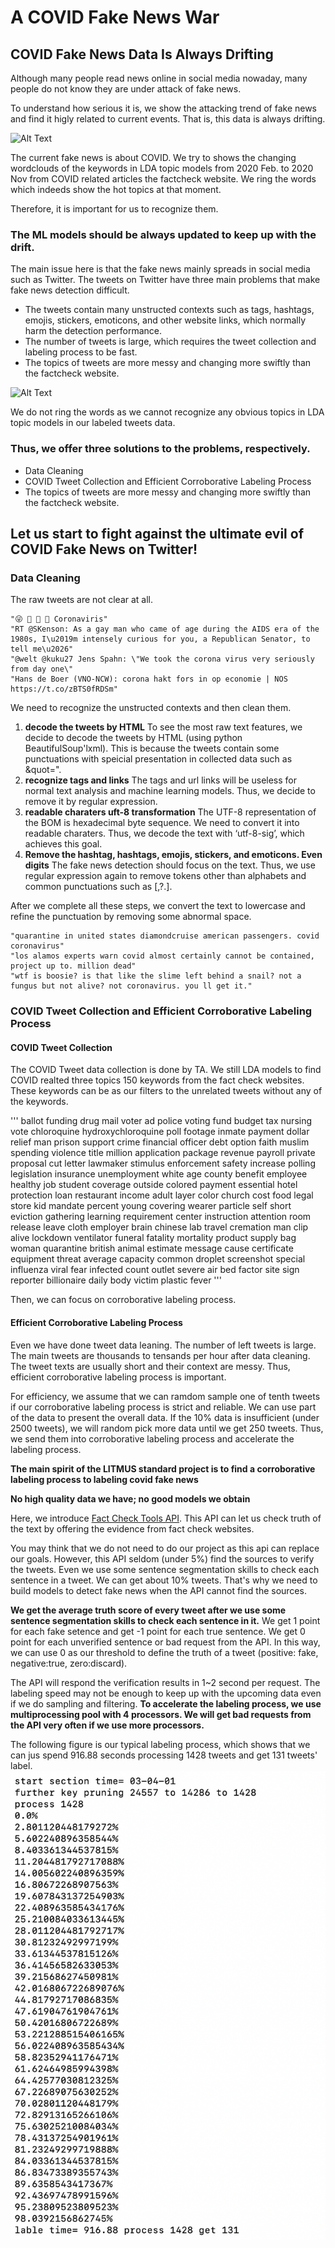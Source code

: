 # A COVID Fake News War
## COVID Fake News Data Is Always Drifting

Although many people read news online in social media nowaday, many people do not know they are under attack of fake news.

To understand how serious it is, we show the attacking trend of fake news  and find it higly related to current events. That is, this data is always drifting.

![Alt Text](https://media0.giphy.com/media/lTJK46k4l4kL4wBDEg/giphy.gif)

The current fake news is about COVID. We try to shows the changing wordclouds of the keywords in LDA topic models from 2020 Feb. to 2020 Nov from COVID related articles the factcheck website. We ring the words which indeeds show the hot topics at that moment.

Therefore, it is important for us to recognize them.

### The ML models should be always updated to keep up with the drift. 
The main issue here is that the fake news mainly spreads in social media such as Twitter. The tweets on Twitter have three main problems that make fake news detection difficult.

*   The tweets contain many unstructed contexts such as tags, hashtags, emojis, stickers, emoticons, and other website links, which normally harm the detection performance.
*   The number of tweets is large, which requires the tweet collection and labeling process to be fast.
*   The topics of tweets are more messy and changing more swiftly than the factcheck website.
 
![Alt Text](https://media2.giphy.com/media/v1AJSl8f7ZJG14Cz1W/giphy.gif)

We do not ring the words as we cannot recognize any obvious topics in LDA topic models in our labeled tweets data.

### Thus, we offer three solutions to the problems, respectively.

*   Data Cleaning
*   COVID Tweet Collection and Efficient Corroborative Labeling Process
*   The topics of tweets are more messy and changing more swiftly than the factcheck website.

## Let us start to fight against the ultimate evil of COVID Fake News on Twitter!

###   Data Cleaning

The raw tweets are not clear at all.

```
"😜 🤪 🤨 🧐 Coronaviris"
"RT @SKenson: As a gay man who came of age during the AIDS era of the 1980s, I\u2019m intensely curious for you, a Republican Senator, to tell me\u2026"
"@welt @kuku27 Jens Spahn: \"We took the corona virus very seriously from day one\"
"Hans de Boer (VNO-NCW): corona hakt fors in op economie | NOS https://t.co/zBTS0fRDSm"
```

We need to recognize the unstructed contexts and then clean them. 


1. **decode the tweets by HTML**
To see the most raw text features, we decide to decode the tweets by HTML (using python BeautifulSoup'lxml). This is because the tweets contain some punctuations with speicial presentation in collected data such as &quot=". 
2. **recognize tags and links**
The tags and url links will be useless for normal text analysis and machine learning models. Thus, we decide to remove it by regular expression.
3. **readable charaters uft-8 transformation**
The UTF-8 representation of the BOM is hexadecimal byte sequence. We need to convert it into readable charaters. Thus, we decode the text with ‘utf-8-sig’, which achieves this goal.
4. **Remove the hashtag, hashtags, emojis, stickers, and emoticons. Even digits**
The fake news detection should focus on the text. Thus, we use regular expression again to remove tokens other than alphabets and common punctuations such as [,?.].

After we complete all these steps, we convert the text to lowercase and refine the punctuation by removing some abnormal space.

```
"quarantine in united states diamondcruise american passengers. covid coronavirus"
"los alamos experts warn covid almost certainly cannot be contained, project up to. million dead"
"wtf is boosie? is that like the slime left behind a snail? not a fungus but not alive? not coronavirus. you ll get it."
``` 

### COVID Tweet Collection and Efficient Corroborative Labeling Process

#### COVID Tweet Collection

The COVID Tweet data collection is done by TA. We still LDA models to find COVID realted three topics 150 keywords from the fact check websites. These keywords can be as our filters to the unrelated tweets without any of the keywords. 

'''
ballot funding drug mail voter ad police voting fund budget tax nursing vote chloroquine hydroxychloroquine poll footage inmate payment dollar relief man prison support crime financial officer debt option faith muslim spending violence title million application package revenue payroll private proposal cut letter lawmaker stimulus enforcement safety increase polling legislation insurance unemployment white age county benefit employee healthy job student coverage outside colored payment essential hotel protection loan restaurant income adult layer color church cost food legal store kid mandate percent young covering wearer particle self short eviction gathering learning requirement center instruction attention room release leave cloth employer brain chinese lab travel cremation man clip alive lockdown ventilator funeral fatality mortality product supply bag woman quarantine british animal estimate message cause certificate equipment threat average capacity common droplet screenshot special influenza viral fear infected count outlet severe air bed factor site sign reporter billionaire daily body victim plastic fever
'''

Then, we can focus on corroborative labeling process.

#### Efficient Corroborative Labeling Process

Even we have done tweet data leaning. The number of left tweets is large. The main tweets are thousands to tensands per hour after data cleaning.  The tweet texts are usually short and their context are messy. Thus, efficient corroborative labeling process is important. 

For efficiency, we assume that we can ramdom sample one of tenth tweets if our corroborative labeling process is strict and reliable. We can use part of the data to present the overall data. If the 10% data is insufficient (under 2500 tweets), we will random pick more data until we get 250 tweets. Thus, we send them into corroborative labeling process and accelerate the labeling process.

**The main spirit of the LITMUS standard project is to find a corroborative labeling process to labeling covid fake news**

**No high quality data we have; no good models we obtain**

Here, we introduce [Fact Check Tools API](https://developers.google.com/fact-check/tools/api). This API can let us check truth of the text by offering the evidence from fact check websites. 

You may think that we do not need to do our project as this api can replace our goals. However, this API seldom (under 5%) find the sources to verify the tweets. Even we use some sentence segmentation skills to check each sentence in a tweet. We can get about 10% tweets. That's why we need to build models to detect fake news when the API cannot find the sources.

**We get the average truth score of every tweet after we use some sentence segmentation skills to check each sentence in it.**
We get 1 point for each fake setence and get -1 point for each true sentence. We get 0 point for each unverified sentence or bad request from the API. In this way, we can use 0 as our threshold to define the truth of a tweet (positive: fake, negative:true, zero:discard).

The API will respond the verification results in 1~2 second per request. The labeling speed may not be enough to keep up with the upcoming data even if we do sampling and filtering.
**To accelerate the labeling process, we use multiprocessing pool with 4 processors. We will get bad requests from the API very often if we use more processors.**

The following figure is our typical labeling process, which shows that we can jus spend 916.88 seconds processing 1428 tweets and get 131 tweets' label.
<img src="assets/img/labeling.png" />

